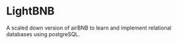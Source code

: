 # LightBNB
A scaled down version of airBNB to learn and implement relational databases using postgreSQL.
